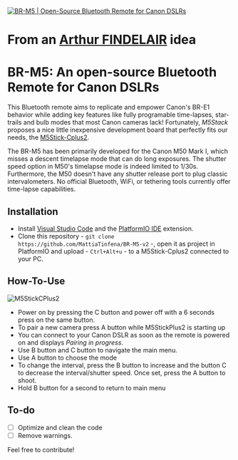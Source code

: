 [![BR-M5 | Open-Source Bluetooth Remote for Canon DSLRs](./.github/cover.png)](https://youtu.be/Gh5uEc2dNJM "BR-M5 | Open-Source Bluetooth Remote for Canon DSLRs")

# From an [Arthur FINDELAIR](https://github.com/ArthurFDLR) idea

# BR-M5: An open-source Bluetooth Remote for Canon DSLRs

This Bluetooth remote aims to replicate and empower Canon's BR-E1 behavior while adding key features like fully programable time-lapses, star-trails and bulb modes that most Canon cameras lack! Fortunately, *M5Stack* proposes a nice little inexpensive development board that perfectly fits our needs, the [M5Stick-Cplus2](https://shop.m5stack.com/products/m5stickc-plus2-esp32-mini-iot-development-kit).

The BR-M5 has been primarily developed for the Canon M50 Mark I, which misses a descent timelapse mode that can do long exposures. The shutter speed option in M50's timelapse mode is indeed limited to 1/30s. Furthermore, the M50 doesn't have any shutter release port to plug classic intervalometers. No official Bluetooth, WiFi, or tethering tools currently offer time-lapse capabilities.

## Installation

* Install [Visual Studio Code](https://code.visualstudio.com/download) and the [PlatformIO IDE](https://marketplace.visualstudio.com/items?itemName=platformio.platformio-ide) extension.
* Clone this repository - ```git clone https://github.com/MattiaTinfena/BR-M5-v2``` -, open it as project in PlatformIO and upload - ```Ctrl+Alt+u``` - to a M5Stick-Cplus2 connected to your PC.

## How-To-Use
 ![M5StickCPlus2](https://github.com/MattiaTinfena/BR-M5-v2/assets/101633758/f5ef207a-4a7d-424d-9c77-bb4c58053798)
 
* Power on by pressing the C button and power off with a 6 seconds press on the same button.
* To pair a new camera press A button while M5StickPlus2 is starting up
* You can connect to your Canon DSLR as soon as the remote is powered on and displays *Pairing in progress*.
* Use B button and C button to navigate the main menu.
* Use A button to choose the mode
* To change the interval, press the B button to increase and the button C to decrease the interval/shutter speed. Once set, press the A button to shoot.
* Hold B button for a second to return to main menu

## To-do

- [ ] Optimize and clean the code
- [ ] Remove warnings.

Feel free to contribute!
